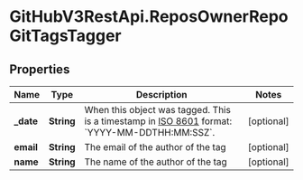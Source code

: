 # GitHubV3RestApi.ReposOwnerRepoGitTagsTagger

## Properties

Name | Type | Description | Notes
------------ | ------------- | ------------- | -------------
**_date** | **String** | When this object was tagged. This is a timestamp in [ISO 8601](https://en.wikipedia.org/wiki/ISO_8601) format: &#x60;YYYY-MM-DDTHH:MM:SSZ&#x60;. | [optional] 
**email** | **String** | The email of the author of the tag | [optional] 
**name** | **String** | The name of the author of the tag | [optional] 


